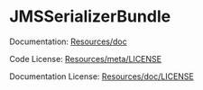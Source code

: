 JMSSerializerBundle
===================

Documentation: 
[Resources/doc](http://jmsyst.com/bundles/JMSSerializerBundle)
    

Code License:
[Resources/meta/LICENSE](https://github.com/schmittjoh/JMSSerializerBundle/blob/master/Resources/meta/LICENSE)


Documentation License:
[Resources/doc/LICENSE](https://github.com/schmittjoh/JMSSerializerBundle/blob/master/Resources/doc/LICENSE)